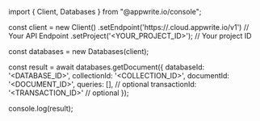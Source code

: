 import { Client, Databases } from "@appwrite.io/console";

const client = new Client()
    .setEndpoint('https://<REGION>.cloud.appwrite.io/v1') // Your API Endpoint
    .setProject('<YOUR_PROJECT_ID>'); // Your project ID

const databases = new Databases(client);

const result = await databases.getDocument({
    databaseId: '<DATABASE_ID>',
    collectionId: '<COLLECTION_ID>',
    documentId: '<DOCUMENT_ID>',
    queries: [], // optional
    transactionId: '<TRANSACTION_ID>' // optional
});

console.log(result);
